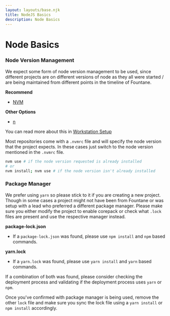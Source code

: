 ```yaml
---
layout: layouts/base.njk
title: NodeJS Basics
description: Node Basics
---
```


# Node Basics

### Node Version Management

We expect some form of node version management to be used, since different projects are on different
versions of node as they all were started / are being maintained from different points in the timeline of Fountane.

**Recommend**

- [NVM](https://github.com/nvm-sh/nvm)

**Other Options**

- [n](https://www.npmjs.com/package/n)

You can read more about this in [Workstation Setup](/workstation)

Most repositories come with a `.nvmrc` file and will specify the node version that the project expects. In these cases
just switch to the node version mentioned in the `.nvmrc` file.

```sh
nvm use # if the node version requested is already installed
# or
nvm install; nvm use # if the node version isn't already installed
```

### Package Manager

We prefer using `yarn` so please stick to it if you are creating a new project. Though in some cases a project might not have been from Fountane or was setup with a lead who preferred a different package manager. Please make sure you either modify the project to enable corepack or check what `.lock` files are present and use the respective manager instead.

**package-lock.json**

- If a `package-lock.json` was found, please use `npm install` and `npm` based commands.

**yarn.lock**

- If a `yarn.lock` was found, please use `yarn install` and `yarn` based commands.

If a combination of both was found, please consider checking the deployment process and validating if the deployment process uses
`yarn` or `npm`.

Once you've confirmed with package manager is being used, remove the other `lock` file and make sure you sync the lock file using a
`yarn install` or `npm install` accordingly.
